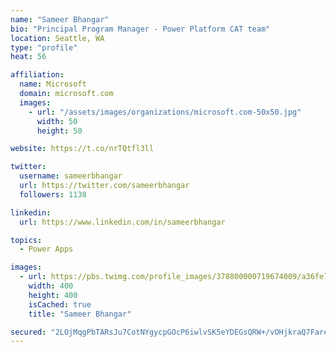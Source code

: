 ```yaml
---
name: "Sameer Bhangar"
bio: "Principal Program Manager - Power Platform CAT team"
location: Seattle, WA
type: "profile"
heat: 56

affiliation:
  name: Microsoft
  domain: microsoft.com
  images:
    - url: "/assets/images/organizations/microsoft.com-50x50.jpg"
      width: 50
      height: 50

website: https://t.co/nrTQtfl3ll

twitter:
  username: sameerbhangar
  url: https://twitter.com/sameerbhangar
  followers: 1138

linkedin:
  url: https://www.linkedin.com/in/sameerbhangar

topics:
  - Power Apps

images:
  - url: https://pbs.twimg.com/profile_images/378800000719674009/a36fe7ddfab1778b76e5793772e43798_400x400.jpeg
    width: 400
    height: 400
    isCached: true
    title: "Sameer Bhangar"

secured: "2LOjMqgPbTARsJu7CotNYgycpGOcP6iwlvSK5eYDEGsQRW+/vOHjkraQ7Fare8J6IdvHsYm26yYuWikvRIus7aZsSBzqtIVQIr4KGJPfCb8OuxTWfgjSLGNA6hlPGNHUsgKx6lMhoHDdavNd8ARk9KAnfLEBOR2eTdL57qdsfkYwfOu7GEsTFNmESG+Bjto8/uS9hTRIc1I0EQUcWvJNwxPGn4ofdhqzuwtMPlKDVOjs0hyOOkI1GFddXw5xE9uN8qmnuzRi8iQJhI+cnEvA9rpu7UTyKFfzn0CY0FAd2xtDCdBkpaR/DCGgWCRoZEoW4OyRu5Rrs504JQit+yhVoig2kbSgVwLB4iStnpHfEiaeJBEUvZXPoiPc87fKspnlP6rw5bQvPHeQUWKmCF3Sk5sOZ4/+Bc2oox3ds2bY7cc=;DUjb3JP/K8f+dIl5GFWPug=="
---
```


